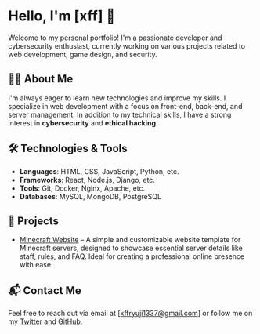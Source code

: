 # Hello, I'm [xff] 👋

Welcome to my personal portfolio! I'm a passionate developer and cybersecurity enthusiast, currently working on various projects related to web development, game design, and security.

## 🧑‍💻 About Me

I'm always eager to learn new technologies and improve my skills. I specialize in web development with a focus on front-end, back-end, and server management. In addition to my technical skills, I have a strong interest in **cybersecurity** and **ethical hacking**.

## 🛠 Technologies & Tools

- **Languages**: HTML, CSS, JavaScript, Python, etc.
- **Frameworks**: React, Node.js, Django, etc.
- **Tools**: Git, Docker, Nginx, Apache, etc.
- **Databases**: MySQL, MongoDB, PostgreSQL

## 📂 Projects

- [Minecraft Website](https://github.com/ryuji4real/minecraft-website/) – A simple and customizable website template for Minecraft servers, designed to showcase essential server details like staff, rules, and FAQ. Ideal for creating a professional online presence with ease.
  
## 📬 Contact Me

Feel free to reach out via email at [xffryuji1337@gmail.com] or follow me on my [Twitter](https://x.com/belikeryuji) and [GitHub](https://github.com/ryuji4real).
